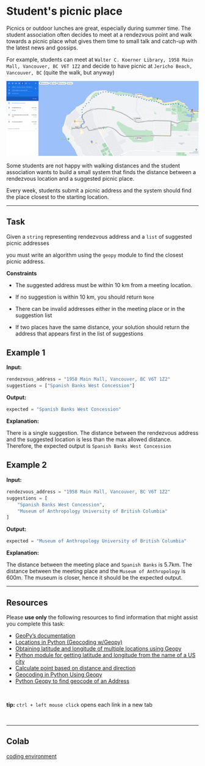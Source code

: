 # Student's picnic place


Picnics or outdoor lunches are great, especially during summer time. The student association often decides to meet at a rendezvous point and walk towards a picnic place what gives them time to small talk and catch-up with the latest news and gossips. 

For example, students can meet at `Walter C. Koerner Library, 1958 Main Mall, Vancouver, BC V6T 1Z2` and decide to have picnic at `Jericho Beach, Vancouver, BC` (quite the walk, but anyway)


![image info](./jericho.png)


Some students are not happy with walking distances and the student association wants to build a small system that finds the distance between a rendezvous location and a suggested picnic place. 

Every week, students submit a picnic address and the system should find the place closest to the starting location.

___


## Task


Given a `string` representing rendezvous address and a `list` of suggested picnic addresses

you must write an algorithm using the `geopy` module to find the closest picnic address.


**Constraints**

* The suggested address must be within 10 km from a meeting location.

* If no suggestion is within 10 km, you should return `None`

* There can be invalid addresses either in the meeting place or in the suggestion list

* If two places have the same distance, your solution should return the address that appears first in the list of suggestions 


## Example 1


**Input:**

```python
rendezvous_address = "1958 Main Mall, Vancouver, BC V6T 1Z2"
suggestions = ["Spanish Banks West Concession"]
```

**Output:**

```python
expected = "Spanish Banks West Concession"
```

**Explanation:**

There is a single suggestion. The distance between the rendezvous address and the suggested location is less than the max allowed distance. Therefore, the expected output is `Spanish Banks West Concession`



## Example 2


**Input:**

```python
rendezvous_address = "1958 Main Mall, Vancouver, BC V6T 1Z2"
suggestions = [
    "Spanish Banks West Concession",
    "Museum of Anthropology University of British Columbia"
]
```

**Output:**

```python
expected = "Museum of Anthropology University of British Columbia"

```

**Explanation:**


The distance between the meeting place and `Spanish Banks` is 5.7km.  The distance between the meeting place and the `Museum of Anthropology` is 600m. The museum is closer, hence it should be the expected output. 



___


## Resources

Please **use only** the following resources to find information that might assist you complete this task:


* [GeoPy’s documentation](https://www.cs.ubc.ca/~msarthur/df_geopy.readthedocs.html)
* [Locations in Python (Geocoding w/Geopy)](https://www.cs.ubc.ca/~msarthur/df_locations-in-python-geocoding-w-geopy.html)
* [Obtaining latitude and longitude of multiple locations using Geopy](https://www.cs.ubc.ca/~msarthur/df_obtaining-latitude-and-longitude-of-multiple-locations-using-geopy.html)
* [Python module for getting latitude and longitude from the name of a US city](https://www.cs.ubc.ca/~msarthur/df_python-module-for-getting-latitude-and-longitude-from-the-name-of-a-us-city.html)
* [Calculate point based on distance and direction](https://www.cs.ubc.ca/~msarthur/df_calculate-point-based-on-distance-and-direction.html)
* [Geocoding in Python Using Geopy](https://www.cs.ubc.ca/~msarthur/df_geocoding-in-python-using-geopy.html)
* [Python Geopy to find geocode of an Address](https://www.cs.ubc.ca/~msarthur/df_python-geopy-to-find-geocode-of-an-address.html)

<br>

**tip:** `ctrl + left mouse click` opens each link in a new tab

<br>

___


## Colab

[coding environment](https://colab.research.google.com/drive/1ATb2fE-9CQMkgO3EkKil3ShAODxmV1KT?usp=sharing)
